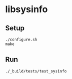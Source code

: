 libsysinfo
==============


Setup
-----

    ./configure.sh
    make

Run
---

    ./_build/tests/test_sysinfo
